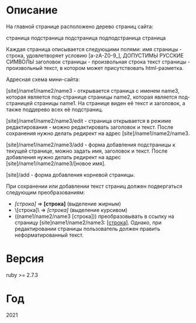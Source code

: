 # Описание

На главной странице расположено дерево страниц сайта:
 
страница
  подстраница
  подстраница
    подподстраница
страница
 
Каждая страница описывается следующими полями:
имя страницы - строка, удовлетворяет условию [a-zA-Z0-9_], ДОПУСТИМЫ РУССКИЕ СИМВОЛЫ
заголовок страницы - произвольная строка
текст страницы - произвольный текст, в котором может присутствовать html-разметка.
 
Адресная схема мини-сайта:
 
[site]/name1/name2/name3 - открывается страница с именем name3, которая является под-странице страницы name2, которая является под-страницей страницы name1. На странице виден её текст и заголовок, а также поддерево всех её подстраниц.
 
[site]/name1/name2/name3/edit - страница открывается в режиме редактирования - можно редактировать заголовок и текст. После сохранения нужно делать редирект на адрес [site]/name1/name2/name3.
 
[site]/name1/name2/name3/add - форма добавления подстраницы к текущей странице, можно задать имя, заголовок и текст. После добавления нужно делать редирект на адрес [site]/name1/name2/name3/[новое имя].
 
[site]/add - форма добавления корневой страницы.
 
При сохранении или добавлении текст страниц должен подвергаться следующим преобразованиям:
- *[строка]* => <b>[строка]</b> (выделение жирным)
- \\[строка]\\ => <i>[строка]</i> (выделение курсивом)
- ((name1/name2/name3 [строка])) преобразовывать в ссылку на страницу [site]name1/name2/name3: <a href="[site]name1/name2/name3">[строка]</a>. Однако, при редактировании страницы пользователь должен править неформатированный текст.
 
# Версия

ruby >= 2.7.3

# Год

2021
